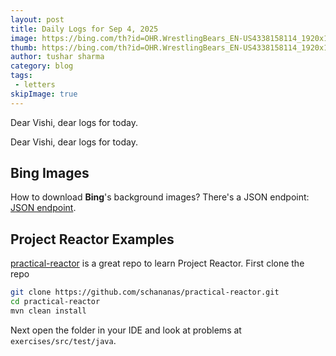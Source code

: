 ```yaml
---
layout: post
title: Daily Logs for Sep 4, 2025
image: https://bing.com/th?id=OHR.WrestlingBears_EN-US4338158114_1920x1080.jpg&rf=LaDigue_1920x1080.jpg&pid=hp&w=437&utm_source=chatgpt.com
thumb: https://bing.com/th?id=OHR.WrestlingBears_EN-US4338158114_1920x1080.jpg&rf=LaDigue_1920x1080.jpg&pid=hp&w=437&utm_source=chatgpt.com
author: tushar sharma
category: blog
tags:
 - letters
skipImage: true
---
```




Dear Vishi, dear logs for today.<!-- truncate_here -->

Dear Vishi, dear logs for today.


## Bing Images

How to download **Bing**'s background images? There's a JSON endpoint: [JSON endpoint](http://www.bing.com/HPImageArchive.aspx?format=js&idx=0&n=1&mkt=en-US).

## Project Reactor Examples

[practical-reactor](https://github.com/schananas/practical-reactor) is a great repo to learn Project Reactor. First clone the repo

```bash
git clone https://github.com/schananas/practical-reactor.git 
cd practical-reactor
mvn clean install
```

Next open the folder in your IDE and look at problems at `exercises/src/test/java`.

